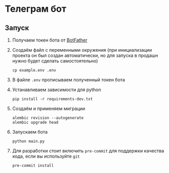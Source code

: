 # Телеграм бот

## Запуск

1. Получаем токен бота от [BotFather](https://core.telegram.org/bots/tutorial#obtain-your-bot-token)

2. Создаём файл с переменными окружения
   (при инициализации проекта он был создан автоматически, 
   но для запуска в продашн нужно будет сделать самостоятельно)
   ```shell
   cp example.env .env
   ```

3. В файле `.env` прописываем полученный токен бота

4. Устанавливаем зависимости для python
   ```shell
   pip install -r requirements-dev.txt
   ```

5. Создаём и применяем миграции
   ```shell
   alembic revision --autogenerate
   alembic upgrade head
   ```

6. Запускаем бота
   ```shell
   python main.py
   ```

7. Для разработки стоит включить `pre-commit` для поддержки качества кода, если вы используйте `git`
   ```shell
   pre-commit install
   ```